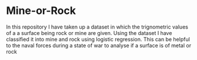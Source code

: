 # Mine-or-Rock
In this repository I have taken up a dataset in which the trignometric values  of a a surface being rock or mine are given. Using the dataset I have classified it into mine and rock using logistic regression. This can be helpful to the naval forces during a state of war to analyse if a surface is of metal or rock
